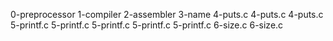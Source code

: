 0-preprocessor
1-compiler
2-assembler
3-name
4-puts.c
4-puts.c
4-puts.c
5-printf.c
5-printf.c
5-printf.c
5-printf.c
5-printf.c
6-size.c
6-size.c
